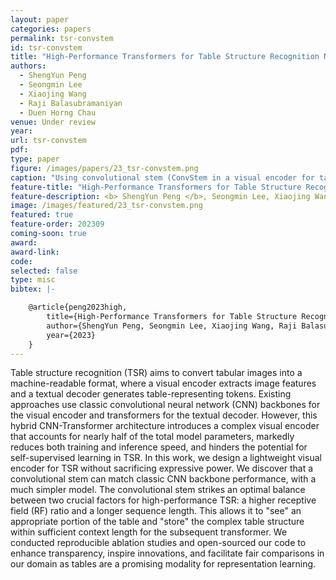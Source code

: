 ```yaml
---
layout: paper
categories: papers
permalink: tsr-convstem
id: tsr-convstem
title: "High-Performance Transformers for Table Structure Recognition Need Early Convolutions"
authors:
  - ShengYun Peng
  - Seongmin Lee
  - Xiaojing Wang
  - Raji Balasubramaniyan
  - Duen Horng Chau
venue: Under review
year: 
url: tsr-convstem
pdf: 
type: paper
figure: /images/papers/23_tsr-convstem.png
caption: "Using convolutional stem (ConvStem in a visual encoder for table structure recognition (TSR) achieves performance comparable to that of a CNN backbone while significantly reducing model complexity. The CNN backbone is performant with large RF but exhibits high model complexity. Linear projection is the simplest but suffers in terms of performance due to limited RF and sequence length. In contrast, ConvStem strikes an optimal balance between two crucial factors for high-performance TSR: a higher receptive field (RF) ratio and a longer sequence length. We illustrate each visual encoder option’s RF (zoomed in) and compute its RF ratio. Using the image features extracted from the visual encoder, a textual decoder then generates tokens representing the table."
feature-title: "High-Performance Transformers for Table Structure Recognition Need Early Convolutions"
feature-description: <b> ShengYun Peng </b>, Seongmin Lee, Xiaojing Wang, Raji Balasubramaniyan, Duen Horng Chau
image: /images/featured/23_tsr-convstem.png
featured: true
feature-order: 202309
coming-soon: true
award: 
award-link: 
code: 
selected: false
type: misc
bibtex: |-

    @article{peng2023high,
        title={High-Performance Transformers for Table Structure Recognition Need Early Convolutions},
        author={ShengYun Peng, Seongmin Lee, Xiaojing Wang, Raji Balasubramaniyan, Duen Horng Chau},
        year={2023}
    }
---
```


Table structure recognition (TSR) aims to convert tabular images into a machine-readable format, where a visual encoder extracts image features and a textual decoder generates table-representing tokens. Existing approaches use classic convolutional neural network (CNN) backbones for the visual encoder and transformers for the textual decoder. However, this hybrid CNN-Transformer architecture introduces a complex visual encoder that accounts for nearly half of the total model parameters, markedly reduces both training and inference speed, and hinders the potential for self-supervised learning in TSR. In this work, we design a lightweight visual encoder for TSR without sacrificing expressive power. We discover that a convolutional stem can match classic CNN backbone performance, with a much simpler model. The convolutional stem strikes an optimal balance between two crucial factors for high-performance TSR: a higher receptive field (RF) ratio and a longer sequence length. This allows it to "see" an appropriate portion of the table and "store" the complex table structure within sufficient context length for the subsequent transformer. We conducted reproducible ablation studies and open-sourced our code to enhance transparency, inspire innovations, and facilitate fair comparisons in our domain as tables are a promising modality for representation learning.